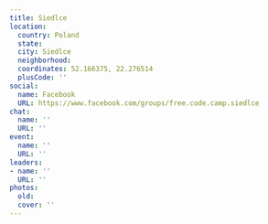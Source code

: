 ```yaml
---
title: Siedlce
location:
  country: Poland
  state: 
  city: Siedlce
  neighborhood: 
  coordinates: 52.166375, 22.276514
  plusCode: ''
social:
  name: Facebook
  URL: https://www.facebook.com/groups/free.code.camp.siedlce
chat:
  name: ''
  URL: ''
event:
  name: ''
  URL: ''
leaders:
- name: ''
  URL: ''
photos:
  old: 
  cover: ''
---
```

